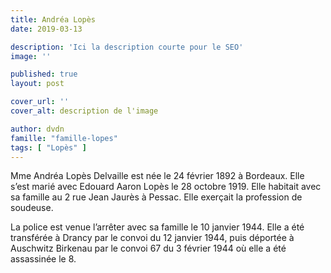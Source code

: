 ```yaml
---
title: Andréa Lopès
date: 2019-03-13

description: 'Ici la description courte pour le SEO'
image: ''

published: true
layout: post

cover_url: ''
cover_alt: description de l'image

author: dvdn
famille: "famille-lopes"
tags: [ "Lopès" ]
---
```


Mme Andréa Lopès Delvaille est née le 24 février 1892 à Bordeaux. Elle s’est marié avec Edouard Aaron Lopès le 28 octobre 1919. Elle habitait avec sa famille au 2 rue Jean Jaurès à Pessac. Elle exerçait la profession de soudeuse.

La police est venue l’arrêter avec sa famille le 10 janvier 1944. Elle a été transférée à Drancy par le convoi du 12 janvier 1944, puis déportée à Auschwitz Birkenau par le convoi 67 du 3 février 1944 où elle a été assassinée le 8.